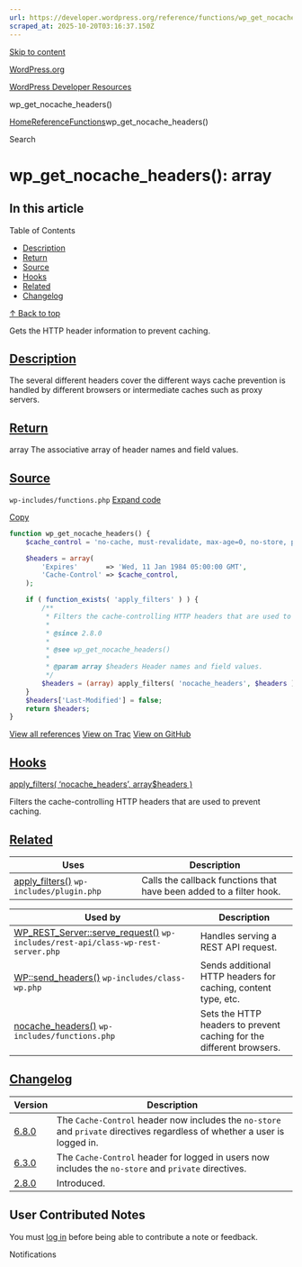 ```yaml
---
url: https://developer.wordpress.org/reference/functions/wp_get_nocache_headers
scraped_at: 2025-10-20T03:16:37.150Z
---
```


[Skip to content](https://developer.wordpress.org/reference/functions/wp_get_nocache_headers/#wp--skip-link--target)

[WordPress.org](https://wordpress.org/)

[WordPress Developer Resources](https://developer.wordpress.org/)

wp\_get\_nocache\_headers()


[Home](https://developer.wordpress.org/)[Reference](https://developer.wordpress.org/reference/)[Functions](https://developer.wordpress.org/reference/functions/)wp\_get\_nocache\_headers()

Search

# wp\_get\_nocache\_headers(): array

## In this article

Table of Contents

- [Description](https://developer.wordpress.org/reference/functions/wp_get_nocache_headers/#description)
- [Return](https://developer.wordpress.org/reference/functions/wp_get_nocache_headers/#return)
- [Source](https://developer.wordpress.org/reference/functions/wp_get_nocache_headers/#source)
- [Hooks](https://developer.wordpress.org/reference/functions/wp_get_nocache_headers/#hooks)
- [Related](https://developer.wordpress.org/reference/functions/wp_get_nocache_headers/#related)
- [Changelog](https://developer.wordpress.org/reference/functions/wp_get_nocache_headers/#changelog)

[↑ Back to top](https://developer.wordpress.org/reference/functions/wp_get_nocache_headers/#wp--skip-link--target)

Gets the HTTP header information to prevent caching.

## [Description](https://developer.wordpress.org/reference/functions/wp_get_nocache_headers/\#description)

The several different headers cover the different ways cache prevention is handled by different browsers or intermediate caches such as proxy servers.

## [Return](https://developer.wordpress.org/reference/functions/wp_get_nocache_headers/\#return)

array The associative array of header names and field values.

## [Source](https://developer.wordpress.org/reference/functions/wp_get_nocache_headers/\#source)

`wp-includes/functions.php`
[Expand code](https://developer.wordpress.org/reference/functions/wp_get_nocache_headers/#)

[Copy](https://developer.wordpress.org/reference/functions/wp_get_nocache_headers/#)

```php
function wp_get_nocache_headers() {
	$cache_control = 'no-cache, must-revalidate, max-age=0, no-store, private';

	$headers = array(
		'Expires'       => 'Wed, 11 Jan 1984 05:00:00 GMT',
		'Cache-Control' => $cache_control,
	);

	if ( function_exists( 'apply_filters' ) ) {
		/**
		 * Filters the cache-controlling HTTP headers that are used to prevent caching.
		 *
		 * @since 2.8.0
		 *
		 * @see wp_get_nocache_headers()
		 *
		 * @param array $headers Header names and field values.
		 */
		$headers = (array) apply_filters( 'nocache_headers', $headers );
	}
	$headers['Last-Modified'] = false;
	return $headers;
}

```

[View all references](https://developer.wordpress.org/reference/files/wp-includes/functions.php/) [View on Trac](https://core.trac.wordpress.org/browser/tags/6.8.3/src/wp-includes/functions.php#L1502) [View on GitHub](https://github.com/WordPress/wordpress-develop/blob/6.8.3/src/wp-includes/functions.php#L1502-L1524)

## [Hooks](https://developer.wordpress.org/reference/functions/wp_get_nocache_headers/\#hooks)

[apply\_filters( ‘nocache\_headers’, array$headers )](https://developer.wordpress.org/reference/hooks/nocache_headers/)

Filters the cache-controlling HTTP headers that are used to prevent caching.

## [Related](https://developer.wordpress.org/reference/functions/wp_get_nocache_headers/\#related)

| Uses | Description |
| --- | --- |
| [apply\_filters()](https://developer.wordpress.org/reference/functions/apply_filters/) `wp-includes/plugin.php` | Calls the callback functions that have been added to a filter hook. |

| Used by | Description |
| --- | --- |
| [WP\_REST\_Server::serve\_request()](https://developer.wordpress.org/reference/classes/wp_rest_server/serve_request/) `wp-includes/rest-api/class-wp-rest-server.php` | Handles serving a REST API request. |
| [WP::send\_headers()](https://developer.wordpress.org/reference/classes/wp/send_headers/) `wp-includes/class-wp.php` | Sends additional HTTP headers for caching, content type, etc. |
| [nocache\_headers()](https://developer.wordpress.org/reference/functions/nocache_headers/) `wp-includes/functions.php` | Sets the HTTP headers to prevent caching for the different browsers. |

## [Changelog](https://developer.wordpress.org/reference/functions/wp_get_nocache_headers/\#changelog)

| Version | Description |
| --- | --- |
| [6.8.0](https://developer.wordpress.org/reference/since/6.8.0/) | The `Cache-Control` header now includes the `no-store` and `private` directives regardless of whether a user is logged in. |
| [6.3.0](https://developer.wordpress.org/reference/since/6.3.0/) | The `Cache-Control` header for logged in users now includes the `no-store` and `private` directives. |
| [2.8.0](https://developer.wordpress.org/reference/since/2.8.0/) | Introduced. |

## User Contributed Notes

You must [log in](https://login.wordpress.org/?redirect_to=https%3A%2F%2Fdeveloper.wordpress.org%2Freference%2Ffunctions%2Fwp_get_nocache_headers%2F) before being able to contribute a note or feedback.

Notifications
